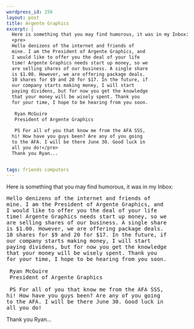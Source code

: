 ```yaml
--- 
wordpress_id: 256
layout: post
title: Argente Graphics
excerpt: |
  Here is something that you may find humorous, it was in my Inbox:
  <pre>
  Hello denizens of the internet and friends of 
  mine. I am the President of Argente Graphics, and 
  I would like to offer you the deal of your life 
  time! Argente Graphics needs start up money, so we
  are selling shares of our business. A single share
  is $1.00. However, we are offering package deals.
  10 shares for $9 and 20 for $17. In the future, if
  our company starts making money, I will start 
  paying dividens, but for now you get the knowledge 
  that your money will be wisely spent. Thank you 
  for your time, I hope to be hearing from you soon.
  
   Ryan McGuire
   President of Argente Graphics
  
   PS For all of you that know me from the AFA SSS, 
  hi! How have you guys been? Are any of you going 
  to the AFA. I will be there June 30. Good luck in 
  all you do!</pre>
  Thank you Ryan...


tags: friends computers
---
```


Here is something that you may find humorous, it was in my Inbox:
<pre>
Hello denizens of the internet and friends of 
mine. I am the President of Argente Graphics, and 
I would like to offer you the deal of your life 
time! Argente Graphics needs start up money, so we
are selling shares of our business. A single share
is $1.00. However, we are offering package deals.
10 shares for $9 and 20 for $17. In the future, if
our company starts making money, I will start 
paying dividens, but for now you get the knowledge 
that your money will be wisely spent. Thank you 
for your time, I hope to be hearing from you soon.

 Ryan McGuire
 President of Argente Graphics

 PS For all of you that know me from the AFA SSS, 
hi! How have you guys been? Are any of you going 
to the AFA. I will be there June 30. Good luck in 
all you do!</pre>
Thank you Ryan...
